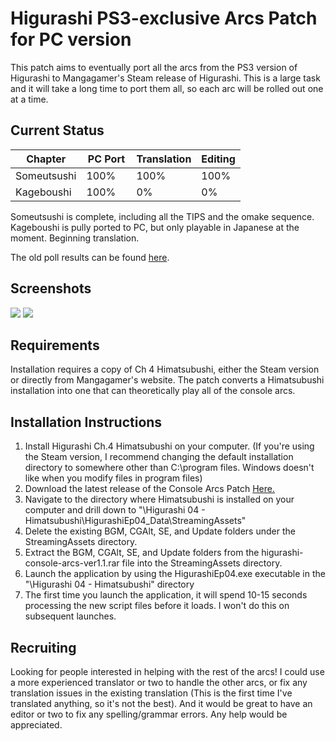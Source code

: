 # Higurashi PS3-exclusive Arcs Patch for PC version

This patch aims to eventually port all the arcs from the PS3 version of Higurashi to Mangagamer's Steam release of Higurashi.  This is a large task and it will take a long time to port them all, so each arc will be rolled out one at a time.

## Current Status

| Chapter     | PC Port  | Translation | Editing |
| ----------- | -------- | ----------- | ------- |
| Someutsushi | 100%     | 100%        | 100%    | 
| Kageboushi  | 100%     |   0%        |   0%    | 

Someutsushi is complete, including all the TIPS and the omake sequence.  Kageboushi is pully ported to PC, but only playable in Japanese at the moment.  Beginning translation.

The old poll results can be found [here](https://strawpoll.com/ee8gge6).

## Screenshots

![](http://i.imgur.com/MsEMBNc.png)
![](http://i.imgur.com/i0WWQ8C.png)

## Requirements
Installation requires a copy of Ch 4 Himatsubushi, either the Steam version or directly from Mangagamer's website.  The patch converts a Himatsubushi installation into one that can theoretically play all of the console arcs.

## Installation Instructions
1. Install Higurashi Ch.4 Himatsubushi on your computer.  (If you're using the Steam version, I recommend changing the default installation directory to somewhere other than C:\program files. Windows doesn't like when you modify files in program files)
2. Download the latest release of the Console Arcs Patch [Here.](https://github.com/07th-mod/higurashi-console-arcs/releases/latest)
3. Navigate to the directory where Himatsubushi is installed on your computer and drill down to "\Higurashi 04 - Himatsubushi\HigurashiEp04_Data\StreamingAssets"
4. Delete the existing BGM, CGAlt, SE, and Update folders under the StreamingAssets directory.
5. Extract the BGM, CGAlt, SE, and Update folders from the higurashi-console-arcs-ver1.1.rar file into the StreamingAssets directory.
6. Launch the application by using the HigurashiEp04.exe executable in the "\Higurashi 04 - Himatsubushi" directory
7. The first time you launch the application, it will spend 10-15 seconds processing the new script files before it loads.  I won't do this on subsequent launches.

## Recruiting

Looking for people interested in helping with the rest of the arcs!  I could use a more experienced translator or two to handle the other arcs, or fix any translation issues in the existing translation (This is the first time I've translated anything, so it's not the best). And it would be great to have an editor or two to fix any spelling/grammar errors.  Any help would be appreciated.
